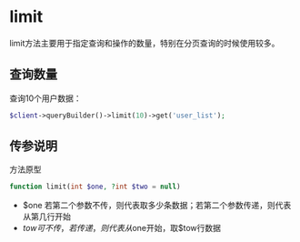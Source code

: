 # limit

limit方法主要用于指定查询和操作的数量，特别在分页查询的时候使用较多。

## 查询数量

查询10个用户数据：

```php
$client->queryBuilder()->limit(10)->get('user_list');
```

## 传参说明

方法原型
```php
function limit(int $one, ?int $two = null)
```

- $one 若第二个参数不传，则代表取多少条数据；若第二个参数传递，则代表从第几行开始
- $tow 可不传，若传递，则代表从$one开始，取$tow行数据